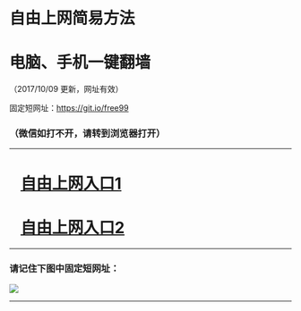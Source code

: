 ﻿# 自由上网简易方法

# 电脑、手机一键翻墙

（2017/10/09 更新，网址有效）

固定短网址：https://git.io/free99

### （微信如打不开，请转到浏览器打开）


***





# &nbsp;&nbsp; <a href="http://ft1125020347.fwq-tz-1001.info/fwqtz01.html?t=100900121365 " target="_blank">自由上网入口1</a>
# &nbsp;&nbsp; <a href="http://ft1369915720.fwq-tz-1002.info/fwqtz02.html?t=100900130456 " target="_blank">自由上网入口2</a>
***

### 请记住下图中固定短网址：

<img src="https://s3-us-west-2.amazonaws.com/fwq-1001/yjfq-20170905okok.png" /> 


***

